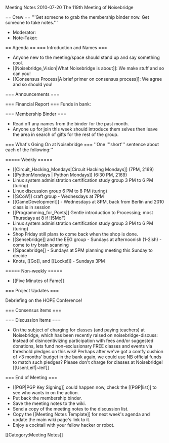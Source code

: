 Meeting Notes 2010-07-20 
 The 119th Meeting of Noisebridge

== Crew ==
'''Get someone to grab the membership binder now. Get someone to take notes.'''

* Moderator: 
* Note-Taker: 

== Agenda ==
=== Introduction and Names ===
* Anyone new to the meeting/space should stand up and say something cool.
* [[Noisebridge_Vision|What Noisebridge is about]]: We make stuff and so can you!
* [[Consensus Process|A brief primer on consensus process]]: We agree and so should you!

=== Announcements ===

=== Financial Report ===
Funds in bank: 

=== Membership Binder ===
* Read off any names from the binder for the past month.
* Anyone up for join this week should introduce them selves then leave the area in search of gifts for the rest of the group.

=== What's Going On at Noisebridge ===
''One '''short''' sentence about each of the following:''

===== Weekly =====
* [[Circuit_Hacking_Mondays|Circuit Hacking Mondays]] (7PM, 2169)
* [[PythonMondays | Python Mondays]] (6:30 PM, 2169) 
* Linux system administration certification study group 3 PM to 6 PM (turing) 
* Linux discussion group 6 PM to 8 PM (turing) 
* [[SCoW]] craft group - Wednesdays at 7PM
* [[GameDevelopment]] - Wednesdays at 8PM, back from Berlin and 2010 class is in session
* [[Programming_for_Poets]] Gentle introduction to Processing; most Thursdays at 8 if !(5MoF) 
* Linux system administration certification study group 3 PM to 6 PM (turing) 
* Shop Friday still plans to come back when the shop is done.
* [[Sensebridge]] and the EEG group - Sundays at afternoonish (1-2ish) - come to try brain scanning
* [[Spacebridge]] - Sundays at 5PM planning meeting this Sunday to decide 
* Knots, [[Go]], and [[Locks!]] - Sundays 3PM

===== Non-weekly =====
* [[Five Minutes of Fame]]

=== Project Updates ===

Debriefing on the HOPE Conference!

=== Consensus items ===

=== Discussion Items ===
* On the subject of charging for classes (and paying teachers) at Noisebridge, which has been recently raised on noisebridge-discuss: Instead of disincentivizing participation with fees and/or suggested donations, lets fund non-exclusionary FREE classes and events via threshold pledges on this wiki! Perhaps after we've got a comfy cushion of >3 months' budget in the bank again, we could use NB official funds to match such pledges? Please don't charge for classes at Noisebridge! [[User:Leif|~leif]]

=== End of Meeting ===
* [[PGP|PGP Key Signing]] could happen now, check the [[PGP|list]] to see who wants in on the action.
* Put back the membership binder.
* Save the meeting notes to the wiki.
* Send a copy of the meeting notes to the discussion list.
* Copy the [[Meeting Notes Template]] for next week's agenda and update the main wiki page's link to it.
* Enjoy a cocktail with your fellow hacker or robot.

[[Category:Meeting Notes]]